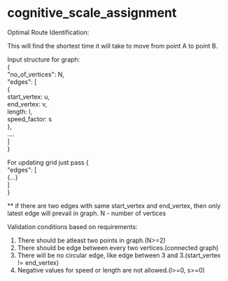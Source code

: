 # cognitive_scale_assignment
Optimal Route Identification:

This will find the shortest time it will take to move from point A to point B.

Input structure for graph:  
{  
  "no_of_vertices": N,   
  "edges": [  
  {  
    start_vertex: u,  
    end_vertex: v,  
    length: l,  
    speed_factor: s  
  },  
  ....  
  ]  
}  

For updating grid just pass 
{  
  "edges": [  
  {...}  
  ]  
}  


** if there are two edges with same start_vertex and end_vertex, then only latest edge will prevail in graph.
N - number of vertices

Validation conditions based on requirements:
1. There should be atleast two points in graph.(N>=2)
2. There should be edge between every two vertices.(connected graph)
3. There will be no circular edge, like edge between 3 and 3.(start_vertex != end_vertex)
4. Negative values for speed or length are not allowed.(l>=0, s>=0)
